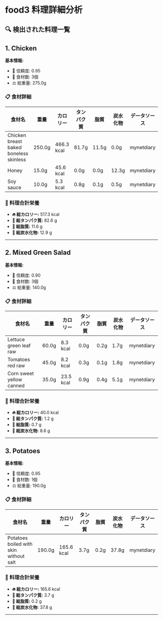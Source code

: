 # food3 料理詳細分析

## 🔍 検出された料理一覧

## 1. Chicken

**基本情報:**
- 🎯 信頼度: 0.95
- 🥕 食材数: 3個
- ⚖️ 総重量: 275.0g

### 📋 食材詳細

| 食材名 | 重量 | カロリー | タンパク質 | 脂質 | 炭水化物 | データソース |
|--------|------|----------|------------|------|----------|--------------|
| Chicken breast baked boneless skinless | 250.0g | 466.3 kcal | 81.7g | 11.5g | 0.0g | mynetdiary |
| Honey | 15.0g | 45.6 kcal | 0.0g | 0.0g | 12.3g | mynetdiary |
| Soy sauce | 10.0g | 5.3 kcal | 0.8g | 0.1g | 0.5g | mynetdiary |

### 🔢 料理合計栄養

- **🔥 総カロリー:** 517.3 kcal
- **🥩 総タンパク質:** 82.6 g
- **🧈 総脂質:** 11.6 g
- **🍞 総炭水化物:** 12.9 g

---

## 2. Mixed Green Salad

**基本情報:**
- 🎯 信頼度: 0.90
- 🥕 食材数: 3個
- ⚖️ 総重量: 140.0g

### 📋 食材詳細

| 食材名 | 重量 | カロリー | タンパク質 | 脂質 | 炭水化物 | データソース |
|--------|------|----------|------------|------|----------|--------------|
| Lettuce green leaf raw | 60.0g | 8.3 kcal | 0.0g | 0.2g | 1.7g | mynetdiary |
| Tomatoes red raw | 45.0g | 8.2 kcal | 0.3g | 0.1g | 1.8g | mynetdiary |
| Corn sweet yellow canned | 35.0g | 23.5 kcal | 0.9g | 0.4g | 5.1g | mynetdiary |

### 🔢 料理合計栄養

- **🔥 総カロリー:** 40.0 kcal
- **🥩 総タンパク質:** 1.2 g
- **🧈 総脂質:** 0.7 g
- **🍞 総炭水化物:** 8.6 g

---

## 3. Potatoes

**基本情報:**
- 🎯 信頼度: 0.95
- 🥕 食材数: 1個
- ⚖️ 総重量: 190.0g

### 📋 食材詳細

| 食材名 | 重量 | カロリー | タンパク質 | 脂質 | 炭水化物 | データソース |
|--------|------|----------|------------|------|----------|--------------|
| Potatoes boiled with skin without salt | 190.0g | 165.6 kcal | 3.7g | 0.2g | 37.8g | mynetdiary |

### 🔢 料理合計栄養

- **🔥 総カロリー:** 165.6 kcal
- **🥩 総タンパク質:** 3.7 g
- **🧈 総脂質:** 0.2 g
- **🍞 総炭水化物:** 37.8 g

---


